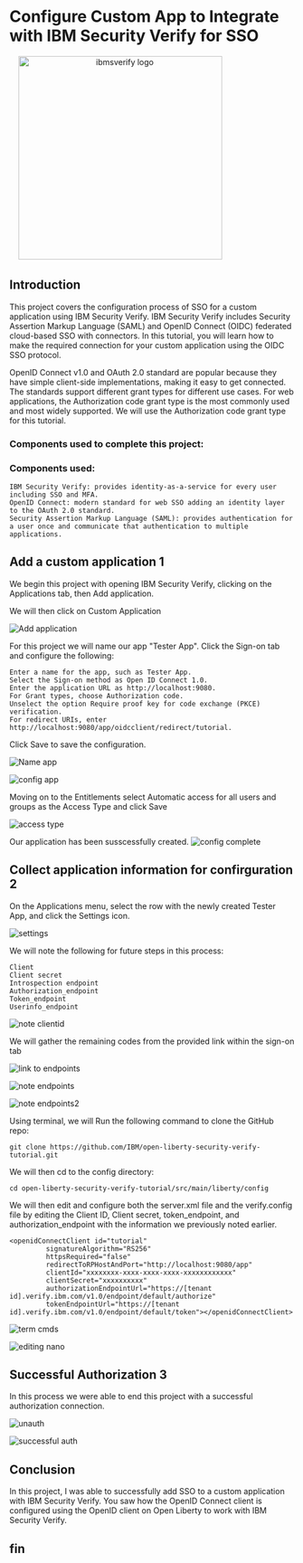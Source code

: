 # Configure Custom App to Integrate with IBM Security Verify for SSO

<div align="center">
  <img src="https://store-images.s-microsoft.com/image/apps.46016.d3eacc69-6358-4a43-94d6-465eb39ca496.57ac5c5e-d47e-4cd6-a125-1d8c8f96001f.a7754481-5cd2-4645-a426-f32c45fcd298" height="360" alt="ibmsverify logo"  />
  <img width="108" />
</div>

## Introduction

This project covers the configuration process of SSO for a custom application using IBM Security Verify. IBM Security Verify includes Security Assertion Markup Language (SAML) and OpenID Connect (OIDC) federated cloud-based SSO with connectors. In this tutorial, you will learn how to make the required connection for your custom application using the OIDC SSO protocol.

OpenID Connect v1.0 and OAuth 2.0 standard are popular because they have simple client-side implementations, making it easy to get connected. The standards support different grant types for different use cases. For web applications, the Authorization code grant type is the most commonly used and most widely supported. We will use the Authorization code grant type for this tutorial.

### Components used to complete this project:

### Components used:

    IBM Security Verify: provides identity-as-a-service for every user including SSO and MFA.
    OpenID Connect: modern standard for web SSO adding an identity layer to the OAuth 2.0 standard.
    Security Assertion Markup Language (SAML): provides authentication for a user once and communicate that authentication to multiple applications.
    

## Add a custom application 1

We begin this project with opening IBM Security Verify, clicking on the Applications tab, then Add application. 

We will then click on Custom Application

![Add application](https://imgur.com/dSvmARm.jpg) 

For this project we will name our app "Tester App". Click the Sign-on tab and configure the following:

    Enter a name for the app, such as Tester App.
    Select the Sign-on method as Open ID Connect 1.0.
    Enter the application URL as http://localhost:9080.
    For Grant types, choose Authorization code.
    Unselect the option Require proof key for code exchange (PKCE) verification.
    For redirect URIs, enter http://localhost:9080/app/oidcclient/redirect/tutorial.
    
Click Save to save the configuration. 

![Name app](https://imgur.com/HCLmoXq.jpg) 

![config app](https://imgur.com/Xe4aL4r.jpg) 

Moving on to the Entitlements select Automatic access for all users and groups as the Access Type and click Save

![access type](https://imgur.com/tJEjr12.jpg) 

Our application has been susscessfully created.
![config complete](https://imgur.com/1TLBDuz.jpg) 

## Collect application information for confirguration 2
On the Applications menu, select the row with the newly created Tester App, and click the Settings icon.

![settings](https://imgur.com/JfzGpT2.jpg) 

We will note the following for future steps in this process:

    Client
    Client secret 
    Introspection endpoint
    Authorization_endpoint
    Token_endpoint
    Userinfo_endpoint

![note clientid](https://imgur.com/5NzSjrp.jpg) 

We will gather the remaining codes from the provided link within the sign-on tab 

![link to endpoints](https://imgur.com/NtvOU4G.jpg) 

![note endpoints](https://imgur.com/ZtHyhwq.jpg) 

![note endpoints2](https://imgur.com/hpBBFYH.jpg) 

Using terminal, we will Run the following command to clone the GitHub repo:

    git clone https://github.com/IBM/open-liberty-security-verify-tutorial.git

We will then cd to the config directory:

    cd open-liberty-security-verify-tutorial/src/main/liberty/config

We will then edit and configure both the server.xml file and the verify.config file by editing the Client ID, Client secret, token_endpoint, and authorization_endpoint with the information we previously noted earlier.

    <openidConnectClient id="tutorial"
             signatureAlgorithm="RS256"
             httpsRequired="false"
             redirectToRPHostAndPort="http://localhost:9080/app"
             clientId="xxxxxxxx-xxxx-xxxx-xxxx-xxxxxxxxxxxx"
             clientSecret="xxxxxxxxxx"
             authorizationEndpointUrl="https://[tenant id].verify.ibm.com/v1.0/endpoint/default/authorize"
             tokenEndpointUrl="https://[tenant id].verify.ibm.com/v1.0/endpoint/default/token"></openidConnectClient>

![term cmds](https://imgur.com/Sy6iW6n.jpg)  

![editing nano](https://imgur.com/R9HEMYq.jpg)  

## Successful Authorization 3

In this process we were able to end this project with a successful authorization connection. 

![unauth](https://imgur.com/Uk1FDJW.jpg) 

![successful auth](https://imgur.com/kBiBgCH.jpg) 


## Conclusion
In this project, I was able to successfully add SSO to a custom application with IBM Security Verify. You saw how the OpenID Connect client is configured using the OpenID client on Open Liberty to work with IBM Security Verify.

## fin
